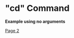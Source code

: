 # **"cd" Command** <br />

**Example using no arguments**


[Page 2](https://margaretwj.github.io/cse15l-lab-reports/new.html)
